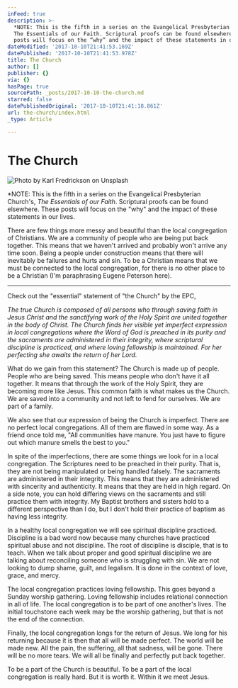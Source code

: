 ```yaml
---
inFeed: true
description: >-
  *NOTE: This is the fifth in a series on the Evangelical Presbyterian Church’s,
  The Essentials of our Faith. Scriptural proofs can be found elsewhere. These
  posts will focus on the “why” and the impact of these statements in our lives.
dateModified: '2017-10-10T21:41:53.169Z'
datePublished: '2017-10-10T21:41:53.978Z'
title: The Church
author: []
publisher: {}
via: {}
hasPage: true
sourcePath: _posts/2017-10-10-the-church.md
starred: false
datePublishedOriginal: '2017-10-10T21:41:18.861Z'
url: the-church/index.html
_type: Article

---
```

# The Church
![Photo by Karl Fredrickson on Unsplash](https://the-grid-user-content.s3-us-west-2.amazonaws.com/04cb544b-69ff-435c-8288-5641604f886f.jpg)

\*NOTE: This is the fifth in a series on the Evangelical Presbyterian Church's, _The Essentials of our Faith_. Scriptural proofs can be found elsewhere. These posts will focus on the "why" and the impact of these statements in our lives.

There are few things more messy and beautiful than the local congregation of Christians. We are a community of people who are being put back together. This means that we haven't arrived and probably won't arrive any time soon. Being a people under construction means that there will inevitably be failures and hurts and sin. To be a Christian means that we must be connected to the local congregation, for there is no other place to be a Christian (I'm paraphrasing Eugene Peterson here). 

---

Check out the "essential" statement of "the Church" by the EPC, 

_The true Church is composed of all persons who through saving faith in Jesus
Christ and the sanctifying work of the Holy Spirit are united together in the
body of Christ. The Church finds her visible yet imperfect expression in local
congregations where the Word of God is preached in its purity and the
sacraments are administered in their integrity, where scriptural discipline is
practiced, and where loving fellowship is maintained. For her perfecting she
awaits the return of her Lord._

What do we gain from this statement? The Church is made up of people. People who are being saved. This means people who don't have it all together. It means that through the work of the Holy Spirit, they are becoming more like Jesus. This common faith is what makes us the Church. We are saved into a community and not left to fend for ourselves. We are part of a family. 

We also see that our expression of being the Church is imperfect. There are no perfect local congregations. All of them are flawed in some way. As a friend once told me, "All communities have manure. You just have to figure out which manure smells the best to you." 

In spite of the imperfections, there are some things we look for in a local congregation. The Scriptures need to be preached in their purity. That is, they are not being manipulated or being handled falsely. The sacraments are administered in their integrity. This means that they are administered with sincerity and authenticity. It means that they are held in high regard. On a side note, you can hold differing views on the sacraments and still practice them with integrity. My Baptist brothers and sisters hold to a different perspective than I do, but I don't hold their practice of baptism as having less integrity. 

In a healthy local congregation we will see spiritual discipline practiced. Discipline is a bad word now because many churches have practiced spiritual abuse and not discipline. The root of discipline is disciple, that is to teach. When we talk about proper and good spiritual discipline we are talking about reconciling someone who is struggling with sin. We are not looking to dump shame, guilt, and legalism. It is done in the context of love, grace, and mercy. 

The local congregation practices loving fellowship. This goes beyond a Sunday worship gathering. Loving fellowship includes relational connection in all of life. The local congregation is to be part of one another's lives. The initial touchstone each week may be the worship gathering, but that is not the end of the connection. 

Finally, the local congregation longs for the return of Jesus. We long for his returning because it is then that all will be made perfect. The world will be made new. All the pain, the suffering, all that sadness, will be gone. There will be no more tears. We will all be finally and perfectly put back together. 

To be a part of the Church is beautiful. To be a part of the local congregation is really hard. But it is worth it. Within it we meet Jesus.
